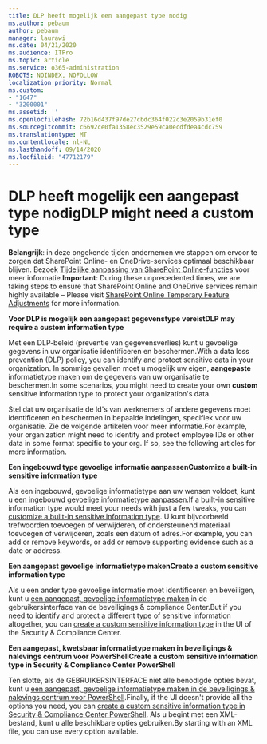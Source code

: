 ```yaml
---
title: DLP heeft mogelijk een aangepast type nodig
ms.author: pebaum
author: pebaum
manager: laurawi
ms.date: 04/21/2020
ms.audience: ITPro
ms.topic: article
ms.service: o365-administration
ROBOTS: NOINDEX, NOFOLLOW
localization_priority: Normal
ms.custom:
- "1647"
- "3200001"
ms.assetid: ''
ms.openlocfilehash: 72b16d437f97de27cbdc364f022c3e2059b31ef0
ms.sourcegitcommit: c6692ce0fa1358ec3529e59ca0ecdfdea4cdc759
ms.translationtype: MT
ms.contentlocale: nl-NL
ms.lasthandoff: 09/14/2020
ms.locfileid: "47712179"
---
```

# <a name="dlp-might-need-a-custom-type"></a><span data-ttu-id="b77d9-102">DLP heeft mogelijk een aangepast type nodig</span><span class="sxs-lookup"><span data-stu-id="b77d9-102">DLP might need a custom type</span></span>

<span data-ttu-id="b77d9-103">**Belangrijk**: in deze ongekende tijden ondernemen we stappen om ervoor te zorgen dat SharePoint Online- en OneDrive-services optimaal beschikbaar blijven. Bezoek [Tijdelijke aanpassing van SharePoint Online-functies](https://aka.ms/ODSPAdjustments) voor meer informatie.</span><span class="sxs-lookup"><span data-stu-id="b77d9-103">**Important**: During these unprecedented times, we are taking steps to ensure that SharePoint Online and OneDrive services remain highly available – Please visit [SharePoint Online Temporary Feature Adjustments](https://aka.ms/ODSPAdjustments) for more information.</span></span>

<span data-ttu-id="b77d9-104">**Voor DLP is mogelijk een aangepast gegevenstype vereist**</span><span class="sxs-lookup"><span data-stu-id="b77d9-104">**DLP may require a custom information type**</span></span>

<span data-ttu-id="b77d9-105">Met een DLP-beleid (preventie van gegevensverlies) kunt u gevoelige gegevens in uw organisatie identificeren en beschermen.</span><span class="sxs-lookup"><span data-stu-id="b77d9-105">With a data loss prevention (DLP) policy, you can identify and protect sensitive data in your organization.</span></span> <span data-ttu-id="b77d9-106">In sommige gevallen moet u mogelijk uw eigen, **aangepaste** informatietype maken om de gegevens van uw organisatie te beschermen.</span><span class="sxs-lookup"><span data-stu-id="b77d9-106">In some scenarios, you might need to create your own **custom** sensitive information type to protect your organization's data.</span></span>

<span data-ttu-id="b77d9-107">Stel dat uw organisatie de Id's van werknemers of andere gegevens moet identificeren en beschermen in bepaalde indelingen, specifiek voor uw organisatie. Zie de volgende artikelen voor meer informatie.</span><span class="sxs-lookup"><span data-stu-id="b77d9-107">For example, your organization might need to identify and protect employee IDs or other data in some format specific to your org. If so, see the following articles for more information.</span></span>
  
 <span data-ttu-id="b77d9-108">**Een ingebouwd type gevoelige informatie aanpassen**</span><span class="sxs-lookup"><span data-stu-id="b77d9-108">**Customize a built-in sensitive information type**</span></span>
  
<span data-ttu-id="b77d9-109">Als een ingebouwd, gevoelige informatietype aan uw wensen voldoet, kunt u [een ingebouwd gevoelige informatietype aanpassen](https://docs.microsoft.com/microsoft-365/compliance/customize-a-built-in-sensitive-information-type).</span><span class="sxs-lookup"><span data-stu-id="b77d9-109">If a built-in sensitive information type would meet your needs with just a few tweaks, you can [customize a built-in sensitive information type](https://docs.microsoft.com/microsoft-365/compliance/customize-a-built-in-sensitive-information-type).</span></span> <span data-ttu-id="b77d9-110">U kunt bijvoorbeeld trefwoorden toevoegen of verwijderen, of ondersteunend materiaal toevoegen of verwijderen, zoals een datum of adres.</span><span class="sxs-lookup"><span data-stu-id="b77d9-110">For example, you can add or remove keywords, or add or remove supporting evidence such as a date or address.</span></span>
  
 <span data-ttu-id="b77d9-111">**Een aangepast gevoelige informatietype maken**</span><span class="sxs-lookup"><span data-stu-id="b77d9-111">**Create a custom sensitive information type**</span></span>
  
<span data-ttu-id="b77d9-112">Als u een ander type gevoelige informatie moet identificeren en beveiligen, kunt u [een aangepast, gevoelige informatietype maken](https://docs.microsoft.com/microsoft-365/compliance/create-a-custom-sensitive-information-type) in de gebruikersinterface van de beveiligings & compliance Center.</span><span class="sxs-lookup"><span data-stu-id="b77d9-112">But if you need to identify and protect a different type of sensitive information altogether, you can [create a custom sensitive information type](https://docs.microsoft.com/microsoft-365/compliance/create-a-custom-sensitive-information-type) in the UI of the Security & Compliance Center.</span></span>
  
<span data-ttu-id="b77d9-113">**Een aangepast, kwetsbaar informatietype maken in beveiligings & nalevings centrum voor PowerShell**</span><span class="sxs-lookup"><span data-stu-id="b77d9-113">**Create a custom sensitive information type in Security & Compliance Center PowerShell**</span></span>

<span data-ttu-id="b77d9-114">Ten slotte, als de GEBRUIKERSINTERFACE niet alle benodigde opties bevat, kunt u [een aangepast, gevoelige informatietype maken in de beveiligings & nalevings centrum voor PowerShell](https://docs.microsoft.com/microsoft-365/compliance/create-a-custom-sensitive-information-type-in-scc-powershell).</span><span class="sxs-lookup"><span data-stu-id="b77d9-114">Finally, if the UI doesn't provide all the options you need, you can [create a custom sensitive information type in Security & Compliance Center PowerShell](https://docs.microsoft.com/microsoft-365/compliance/create-a-custom-sensitive-information-type-in-scc-powershell).</span></span> <span data-ttu-id="b77d9-115">Als u begint met een XML-bestand, kunt u alle beschikbare opties gebruiken.</span><span class="sxs-lookup"><span data-stu-id="b77d9-115">By starting with an XML file, you can use every option available.</span></span>
